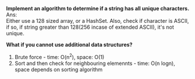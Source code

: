 <b> Implement an algorithm to determine if a string has all unique characters. </b><br>
Ans:<br>
Either use a 128 sized array, or a HashSet. Also, check if character is ASCII, if so, if string greater than 128(256 incase of extended ASCII), it's not unique.

<b> What if you cannot use additional data structures?</b><br>
1) Brute force - time: O(n<sup>2</sup>), space: O(1)
2) Sort and then check for neighbouring elemennts - time: O(n logn), space depends on sorting algorithm
